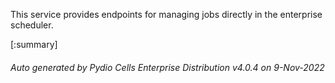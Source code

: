 






This service provides endpoints for managing jobs directly in the enterprise scheduler.

[:summary]

###### Auto generated by Pydio Cells Enterprise Distribution v4.0.4 on 9-Nov-2022
